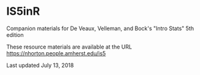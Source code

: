 # IS5inR
Companion materials for De Veaux, Velleman, and Bock's "Intro Stats" 5th edition

These resource materials are available at the URL https://nhorton.people.amherst.edu/is5

Last updated July 13, 2018
